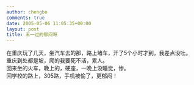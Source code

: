 ```yaml
---
author: chengbo
comments: true
date: 2005-05-06 11:05:35+00:00
layout: post
title: 五一过的郁闷呀
---
```


在重庆玩了几天，坐汽车去的那，路上堵车，开了5个小时才到，我差点没吐。  
重庆到处都是坡，爬的我要死不活，累人。  
回来坐的火车，晚上的，硬座，一晚上没睡觉，惨。  
回学校的路上，305路，手机被偷了，更郁闷！
